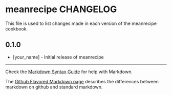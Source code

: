 # meanrecipe CHANGELOG

This file is used to list changes made in each version of the meanrecipe cookbook.

## 0.1.0
- [your_name] - Initial release of meanrecipe

- - -
Check the [Markdown Syntax Guide](http://daringfireball.net/projects/markdown/syntax) for help with Markdown.

The [Github Flavored Markdown page](http://github.github.com/github-flavored-markdown/) describes the differences between markdown on github and standard markdown.
